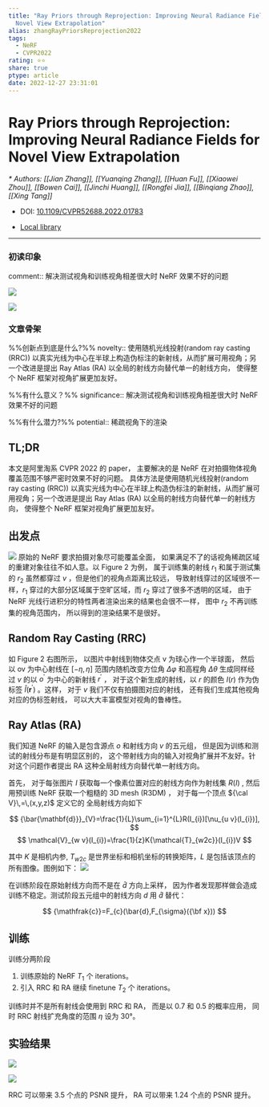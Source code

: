 ```yaml
---
title: "Ray Priors through Reprojection: Improving Neural Radiance Fields for
  Novel View Extrapolation"
alias: zhangRayPriorsReprojection2022
tags:
  - NeRF
  - CVPR2022
rating: ⭐⭐
share: true
ptype: article
date: 2022-12-27 23:31:01
---
```



# Ray Priors through Reprojection: Improving Neural Radiance Fields for Novel View Extrapolation
<cite>* Authors: [[Jian Zhang]], [[Yuanqing Zhang]], [[Huan Fu]], [[Xiaowei Zhou]], [[Bowen Cai]], [[Jinchi Huang]], [[Rongfei Jia]], [[Binqiang Zhao]], [[Xing Tang]]</cite>

* DOI: [10.1109/CVPR52688.2022.01783](https://doi.org/10.1109/CVPR52688.2022.01783)

* [Local library](zotero://select/items/1_LESBZC5J)

***

### 初读印象

comment:: 解决测试视角和训练视角相差很大时 NeRF 效果不好的问题


![](https://markdown-imagebed.oss-cn-beijing.aliyuncs.com/imgs/202210311518653.png)

![](https://markdown-imagebed.oss-cn-beijing.aliyuncs.com/imgs/202210311634040.png)

### 文章骨架
%%创新点到底是什么?%%
novelty:: 使用随机光线投射(random ray casting (RRC)) 以真实光线为中心在半球上构造伪标注的新射线，从而扩展可用视角；另一个改进是提出 Ray Atlas (RA) 以全局的射线方向替代单一的射线方向， 使得整个 NeRF 框架对视角扩展更加友好。

%%有什么意义？%%
significance:: 解决测试视角和训练视角相差很大时 NeRF 效果不好的问题

%%有什么潜力?%% 
potential:: 稀疏视角下的渲染


## TL;DR

本文是阿里淘系 CVPR 2022 的 paper， 主要解决的是 NeRF 在对拍摄物体视角覆盖范围不够严密时效果不好的问题。 具体方法是使用随机光线投射(random ray casting (RRC)) 以真实光线为中心在半球上构造伪标注的新射线，从而扩展可用视角；另一个改进是提出 Ray Atlas (RA) 以全局的射线方向替代单一的射线方向， 使得整个 NeRF 框架对视角扩展更加友好。

## 出发点

![](https://markdown-imagebed.oss-cn-beijing.aliyuncs.com/imgs/202210311518653.png)
原始的 NeRF 要求拍摄对象尽可能覆盖全面， 如果满足不了的话视角稀疏区域的重建对象往往不如人意。以 Figure 2 为例， 属于训练集的射线 $r_1$ 和属于测试集的 $r_2$ 虽然都穿过 $v$ ，但是他们的视角点距离比较远， 导致射线穿过的区域很不一样，$r_1$ 穿过的大部分区域属于空旷区域，而 $r_2$ 穿过了很多不透明的区域， 由于 NeRF 光线行进积分的特性两者渲染出来的结果也会很不一样， 图中 $r_2$ 不再训练集的视角范围内， 所以得到的渲染结果不是很好。

## Random Ray Casting (RRC)

如 Figure 2 右图所示， 以图片中射线到物体交点 v 为球心作一个半球面， 然后以 ov 为中心射线在 $[-\eta,\eta]$ 范围内随机改变方位角 $\Delta\varphi$  和高程角 $\Delta\theta$ 生成同样经过 $v$ 的以 $o^\prime$ 为中心的新射线 $r^\prime$ ， 对于这个新生成的射线，以 $r$ 的颜色 $I(r)$ 作为伪标签 ${\hat{I}}(\mathbf{r}^{\prime})$ 。这样， 对于 $v$ 我们不仅有拍摄图对应的射线， 还有我们生成其他视角对应的伪标签射线， 可以大大丰富模型对视角的鲁棒性。

## Ray Atlas (RA)

我们知道 NeRF 的输入是包含源点 $o$ 和射线方向 $v$ 的五元组， 但是因为训练和测试的射线分布是有明显区别的， 这个带射线方向的输入对视角扩展并不友好。针对这个问题作者提出 RA 这种全局射线方向替代单一射线方向。

首先， 对于每张图片 $I$ 获取每一个像素位置对应的射线方向作为射线集 $R(I)$ , 然后用预训练 NeRF 获取一个粗糙的 3D mesh (R3DM) ， 对于每一个顶点 ${\cal V}\,=\,(x,y,z)$ 定义它的 全局射线方向如下

$$ {\bar{\mathbf{d}}}_{V}=\frac{1}{L}\sum_{i=1}^{L}R(I_{i})[\nu_{u v}(I_{i})], $$
$$ \mathcal{V}_{w v}(I_{i})=\frac{1}{z}K{\mathcal{T}_{w2c}}(I_{i})V $$

其中 $K$ 是相机内参, $T_{w2c}$ 是世界坐标和相机坐标的转换矩阵，$L$ 是包括该顶点的所有图像。图例如下：
![](https://markdown-imagebed.oss-cn-beijing.aliyuncs.com/imgs/202210311634040.png)

在训练阶段在原始射线方向而不是在 $\bar{d}$ 方向上采样， 因为作者发现那样做会造成训练不稳定。测试阶段五元组中的射线方向 $d$ 用 $\hat{d}$ 替代：

$$ {\mathfrak{c}}=F_{c}(\bar{d},F_{\sigma}({\bf x})) $$


## 训练

训练分两阶段
1. 训练原始的 NeRF $T_1$ 个 iterations。
2. 引入 RRC 和 RA 继续 finetune $T_2$ 个 iterations。

训练时并不是所有射线会使用到 RRC 和 RA， 而是以 0.7 和 0.5 的概率应用， 同时 RRC 射线扩充角度的范围 $\eta$ 设为 30°。


## 实验结果

![](https://markdown-imagebed.oss-cn-beijing.aliyuncs.com/imgs/202210311641057.png)

![](https://markdown-imagebed.oss-cn-beijing.aliyuncs.com/imgs/202210311641211.png)

RRC 可以带来 3.5 个点的 PSNR 提升， RA 可以带来 1.24 个点的 PSNR 提升。



